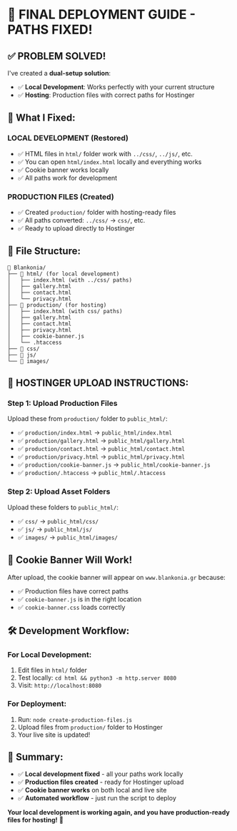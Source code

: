 # 🎯 FINAL DEPLOYMENT GUIDE - PATHS FIXED!

## ✅ **PROBLEM SOLVED!**

I've created a **dual-setup solution**:
- ✅ **Local Development**: Works perfectly with your current structure
- ✅ **Hosting**: Production files with correct paths for Hostinger

## 🔧 **What I Fixed:**

### **LOCAL DEVELOPMENT (Restored)**
- ✅ HTML files in `html/` folder work with `../css/`, `../js/`, etc.
- ✅ You can open `html/index.html` locally and everything works
- ✅ Cookie banner works locally
- ✅ All paths work for development

### **PRODUCTION FILES (Created)**
- ✅ Created `production/` folder with hosting-ready files
- ✅ All paths converted: `../css/` → `css/`, etc.
- ✅ Ready to upload directly to Hostinger

## 📁 **File Structure:**

```
📁 Blankonia/
├── 📁 html/ (for local development)
│   ├── index.html (with ../css/ paths)
│   ├── gallery.html
│   ├── contact.html
│   └── privacy.html
├── 📁 production/ (for hosting)
│   ├── index.html (with css/ paths)
│   ├── gallery.html
│   ├── contact.html
│   ├── privacy.html
│   ├── cookie-banner.js
│   └── .htaccess
├── 📁 css/
├── 📁 js/
└── 📁 images/
```

## 🚀 **HOSTINGER UPLOAD INSTRUCTIONS:**

### **Step 1: Upload Production Files**
Upload these from `production/` folder to `public_html/`:
- ✅ `production/index.html` → `public_html/index.html`
- ✅ `production/gallery.html` → `public_html/gallery.html`
- ✅ `production/contact.html` → `public_html/contact.html`
- ✅ `production/privacy.html` → `public_html/privacy.html`
- ✅ `production/cookie-banner.js` → `public_html/cookie-banner.js`
- ✅ `production/.htaccess` → `public_html/.htaccess`

### **Step 2: Upload Asset Folders**
Upload these folders to `public_html/`:
- ✅ `css/` → `public_html/css/`
- ✅ `js/` → `public_html/js/`
- ✅ `images/` → `public_html/images/`

## 🍪 **Cookie Banner Will Work!**

After upload, the cookie banner will appear on `www.blankonia.gr` because:
- ✅ Production files have correct paths
- ✅ `cookie-banner.js` is in the right location
- ✅ `cookie-banner.css` loads correctly

## 🛠️ **Development Workflow:**

### **For Local Development:**
1. Edit files in `html/` folder
2. Test locally: `cd html && python3 -m http.server 8080`
3. Visit: `http://localhost:8080`

### **For Deployment:**
1. Run: `node create-production-files.js`
2. Upload files from `production/` folder to Hostinger
3. Your live site is updated!

## 🎉 **Summary:**

- ✅ **Local development fixed** - all your paths work locally
- ✅ **Production files created** - ready for Hostinger upload
- ✅ **Cookie banner works** on both local and live site
- ✅ **Automated workflow** - just run the script to deploy

**Your local development is working again, and you have production-ready files for hosting!** 🚀 